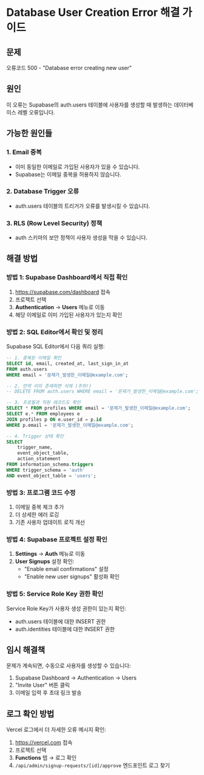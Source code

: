 # Database User Creation Error 해결 가이드

## 문제
오류코드 500 - "Database error creating new user"

## 원인
이 오류는 Supabase의 auth.users 테이블에 사용자를 생성할 때 발생하는 데이터베이스 레벨 오류입니다.

## 가능한 원인들

### 1. Email 중복
- 이미 동일한 이메일로 가입된 사용자가 있을 수 있습니다.
- Supabase는 이메일 중복을 허용하지 않습니다.

### 2. Database Trigger 오류
- auth.users 테이블의 트리거가 오류를 발생시킬 수 있습니다.

### 3. RLS (Row Level Security) 정책
- auth 스키마의 보안 정책이 사용자 생성을 막을 수 있습니다.

## 해결 방법

### 방법 1: Supabase Dashboard에서 직접 확인

1. https://supabase.com/dashboard 접속
2. 프로젝트 선택
3. **Authentication** → **Users** 메뉴로 이동
4. 해당 이메일로 이미 가입된 사용자가 있는지 확인

### 방법 2: SQL Editor에서 확인 및 정리

Supabase SQL Editor에서 다음 쿼리 실행:

```sql
-- 1. 중복된 이메일 확인
SELECT id, email, created_at, last_sign_in_at
FROM auth.users
WHERE email = '문제가_발생한_이메일@example.com';

-- 2. 만약 이미 존재하면 삭제 (주의!)
-- DELETE FROM auth.users WHERE email = '문제가_발생한_이메일@example.com';

-- 3. 프로필과 직원 레코드도 확인
SELECT * FROM profiles WHERE email = '문제가_발생한_이메일@example.com';
SELECT e.* FROM employees e 
JOIN profiles p ON e.user_id = p.id 
WHERE p.email = '문제가_발생한_이메일@example.com';

-- 4. Trigger 상태 확인
SELECT 
    trigger_name,
    event_object_table,
    action_statement
FROM information_schema.triggers
WHERE trigger_schema = 'auth'
AND event_object_table = 'users';
```

### 방법 3: 프로그램 코드 수정

1. 이메일 중복 체크 추가
2. 더 상세한 에러 로깅
3. 기존 사용자 업데이트 로직 개선

### 방법 4: Supabase 프로젝트 설정 확인

1. **Settings** → **Auth** 메뉴로 이동
2. **User Signups** 설정 확인:
   - "Enable email confirmations" 설정
   - "Enable new user signups" 활성화 확인

### 방법 5: Service Role Key 권한 확인

Service Role Key가 사용자 생성 권한이 있는지 확인:
- auth.users 테이블에 대한 INSERT 권한
- auth.identities 테이블에 대한 INSERT 권한

## 임시 해결책

문제가 계속되면, 수동으로 사용자를 생성할 수 있습니다:

1. Supabase Dashboard → Authentication → Users
2. "Invite User" 버튼 클릭
3. 이메일 입력 후 초대 링크 발송

## 로그 확인 방법

Vercel 로그에서 더 자세한 오류 메시지 확인:
1. https://vercel.com 접속
2. 프로젝트 선택
3. **Functions** 탭 → 로그 확인
4. `/api/admin/signup-requests/[id]/approve` 엔드포인트 로그 찾기
